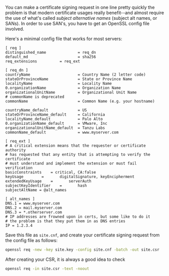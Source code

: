 You can make a certificate signing request in one line pretty quickly
the problem is that modern certificate usages really benefit--and almost require
the use of what's called *subject alternative names* (subject alt names, or SANs).
In order to use SAN's, you have to get an OpenSSL config file involved.

Here's a minimal config file that works for most servers:

``` 
[ req ]
distinguished_name              = req_dn
default_md                      = sha256
req_extensions			= req_ext

[ req_dn ]
countryName                     = Country Name (2 letter code)
stateOrProvinceName             = State or Province Name
localityName                    = Locality Name
0.organizationName              = Organization Name
organizationalUnitName          = Organizational Unit Name
# commonName is deprecated
commonName                      = Common Name (e.g. your hostname)

countryName_default             = US
stateOrProvinceName_default     = California
localityName_default            = Palo Alto
0.organizationName_default      = VMware, Inc
organizationalUnitName_default  = Tanzu Labs
commonName_default              = www.myserver.com

[ req_ext ]
# A critical extension means that the requester or certificate authority
# has requested that any entity that is attempting to verify the certificate
# must understand and implement the extension or must fail verification
basicConstraints 	= critical,	CA:false
keyUsage		= 		digitalSignature, keyEncipherment
extendedKeyUsage 	=		serverAuth
subjectKeyIdentifier	=		hash
subjectAltName = @alt_names

[ alt_names ]
DNS.1 = www.myserver.com
DNS.2 = mail.myserver.com
DNS.3 = *.otherserver.com
# IP addresses are frowned upon in certs, but some like to do it
# the problem is that they put them in as DNS entries
IP = 1.2.3.4
```

Save this file as `site.cnf`, and create your certificate signing request
from the config file as follows:

```bash
openssl req -new -key site.key -config site.cnf -batch -out site.csr
```

After creating your CSR, it is always a good idea to check 


```bash
openssl req -in site.csr -text -noout
```
